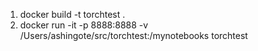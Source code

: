 1. docker build -t torchtest .
2. docker run -it -p 8888:8888 -v /Users/ashingote/src/torchtest:/mynotebooks torchtest

